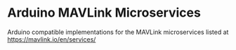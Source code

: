 # Arduino MAVLink Microservices

Arduino compatible implementations for the MAVLink microservices listed at https://mavlink.io/en/services/
